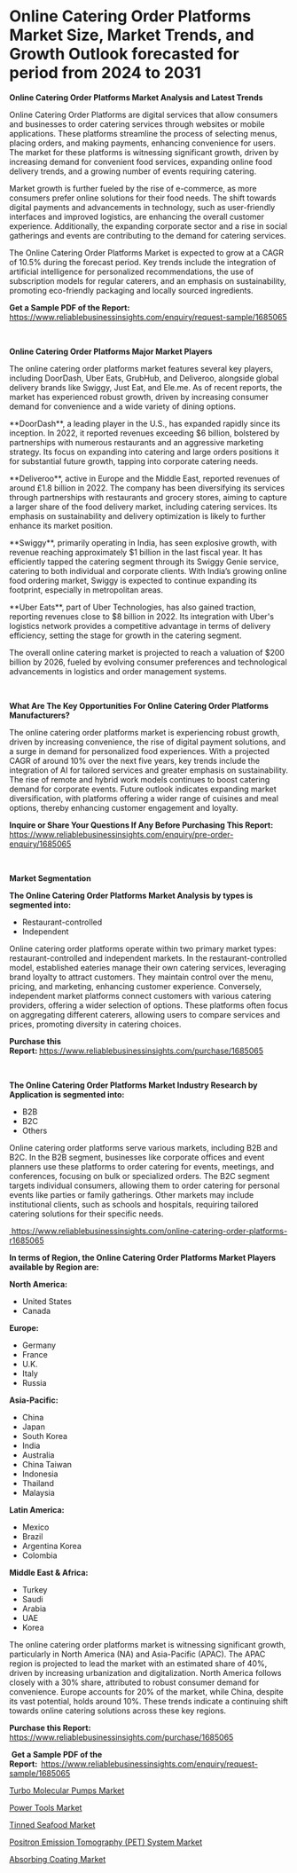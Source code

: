 <p><h1>Online Catering Order Platforms Market Size, Market Trends, and Growth Outlook forecasted for period from 2024 to 2031</h1></p><p><strong>Online Catering Order Platforms Market Analysis and Latest Trends</strong></p>
<p><p>Online Catering Order Platforms are digital services that allow consumers and businesses to order catering services through websites or mobile applications. These platforms streamline the process of selecting menus, placing orders, and making payments, enhancing convenience for users. The market for these platforms is witnessing significant growth, driven by increasing demand for convenient food services, expanding online food delivery trends, and a growing number of events requiring catering.</p><p>Market growth is further fueled by the rise of e-commerce, as more consumers prefer online solutions for their food needs. The shift towards digital payments and advancements in technology, such as user-friendly interfaces and improved logistics, are enhancing the overall customer experience. Additionally, the expanding corporate sector and a rise in social gatherings and events are contributing to the demand for catering services.</p><p>The Online Catering Order Platforms Market is expected to grow at a CAGR of 10.5% during the forecast period. Key trends include the integration of artificial intelligence for personalized recommendations, the use of subscription models for regular caterers, and an emphasis on sustainability, promoting eco-friendly packaging and locally sourced ingredients.</p></p>
<p><strong>Get a Sample PDF of the Report:&nbsp;</strong> <a href="https://www.reliablebusinessinsights.com/enquiry/request-sample/1685065?utm_campaign=97&utm_medium=2&utm_source=Github&utm_content=ia&utm_term=16102024&utm_id=online-catering-order-platforms">https://www.reliablebusinessinsights.com/enquiry/request-sample/1685065</a></p>
<p>&nbsp;</p>
<p><strong>Online Catering Order Platforms Major Market Players</strong></p>
<p><p>The online catering order platforms market features several key players, including DoorDash, Uber Eats, GrubHub, and Deliveroo, alongside global delivery brands like Swiggy, Just Eat, and Ele.me. As of recent reports, the market has experienced robust growth, driven by increasing consumer demand for convenience and a wide variety of dining options.</p><p>**DoorDash**, a leading player in the U.S., has expanded rapidly since its inception. In 2022, it reported revenues exceeding $6 billion, bolstered by partnerships with numerous restaurants and an aggressive marketing strategy. Its focus on expanding into catering and large orders positions it for substantial future growth, tapping into corporate catering needs.</p><p>**Deliveroo**, active in Europe and the Middle East, reported revenues of around £1.8 billion in 2022. The company has been diversifying its services through partnerships with restaurants and grocery stores, aiming to capture a larger share of the food delivery market, including catering services. Its emphasis on sustainability and delivery optimization is likely to further enhance its market position.</p><p>**Swiggy**, primarily operating in India, has seen explosive growth, with revenue reaching approximately $1 billion in the last fiscal year. It has efficiently tapped the catering segment through its Swiggy Genie service, catering to both individual and corporate clients. With India’s growing online food ordering market, Swiggy is expected to continue expanding its footprint, especially in metropolitan areas.</p><p>**Uber Eats**, part of Uber Technologies, has also gained traction, reporting revenues close to $8 billion in 2022. Its integration with Uber's logistics network provides a competitive advantage in terms of delivery efficiency, setting the stage for growth in the catering segment.</p><p>The overall online catering market is projected to reach a valuation of $200 billion by 2026, fueled by evolving consumer preferences and technological advancements in logistics and order management systems.</p></p>
<p>&nbsp;</p>
<p><strong>What Are The Key Opportunities For Online Catering Order Platforms Manufacturers?</strong></p>
<p><p>The online catering order platforms market is experiencing robust growth, driven by increasing convenience, the rise of digital payment solutions, and a surge in demand for personalized food experiences. With a projected CAGR of around 10% over the next five years, key trends include the integration of AI for tailored services and greater emphasis on sustainability. The rise of remote and hybrid work models continues to boost catering demand for corporate events. Future outlook indicates expanding market diversification, with platforms offering a wider range of cuisines and meal options, thereby enhancing customer engagement and loyalty.</p></p>
<p><strong>Inquire or Share Your Questions If Any Before Purchasing This Report:</strong> <a href="https://www.reliablebusinessinsights.com/enquiry/pre-order-enquiry/1685065?utm_campaign=97&utm_medium=2&utm_source=Github&utm_content=ia&utm_term=16102024&utm_id=online-catering-order-platforms">https://www.reliablebusinessinsights.com/enquiry/pre-order-enquiry/1685065</a></p>
<p>&nbsp;</p>
<p><strong>Market Segmentation</strong></p>
<p><strong>The Online Catering Order Platforms Market Analysis by types is segmented into:</strong></p>
<p><ul><li>Restaurant-controlled</li><li>Independent</li></ul></p>
<p><p>Online catering order platforms operate within two primary market types: restaurant-controlled and independent markets. In the restaurant-controlled model, established eateries manage their own catering services, leveraging brand loyalty to attract customers. They maintain control over the menu, pricing, and marketing, enhancing customer experience. Conversely, independent market platforms connect customers with various catering providers, offering a wider selection of options. These platforms often focus on aggregating different caterers, allowing users to compare services and prices, promoting diversity in catering choices.</p></p>
<p><strong>Purchase this Report:&nbsp;</strong><a href="https://www.reliablebusinessinsights.com/purchase/1685065?utm_campaign=97&utm_medium=2&utm_source=Github&utm_content=ia&utm_term=16102024&utm_id=online-catering-order-platforms">https://www.reliablebusinessinsights.com/purchase/1685065</a></p>
<p>&nbsp;</p>
<p><strong>The Online Catering Order Platforms Market Industry Research by Application is segmented into:</strong></p>
<p><ul><li>B2B</li><li>B2C</li><li>Others</li></ul></p>
<p><p>Online catering order platforms serve various markets, including B2B and B2C. In the B2B segment, businesses like corporate offices and event planners use these platforms to order catering for events, meetings, and conferences, focusing on bulk or specialized orders. The B2C segment targets individual consumers, allowing them to order catering for personal events like parties or family gatherings. Other markets may include institutional clients, such as schools and hospitals, requiring tailored catering solutions for their specific needs.</p></p>
<p><a href="https://www.reliablebusinessinsights.com/online-catering-order-platforms-r1685065?utm_campaign=97&utm_medium=2&utm_source=Github&utm_content=ia&utm_term=16102024&utm_id=online-catering-order-platforms">&nbsp;https://www.reliablebusinessinsights.com/online-catering-order-platforms-r1685065</a></p>
<p><strong>In terms of Region, the Online Catering Order Platforms Market Players available by Region are:</strong></p>
<p>
    <p> <strong> North America: </strong>
        <ul>
            <li>United States</li>
            <li>Canada</li>
        </ul>
        </p> 
    <p> <strong> Europe: </strong>
        <ul>
            <li>Germany</li>
            <li>France</li>
            <li>U.K.</li>
            <li>Italy</li>
            <li>Russia</li>
        </ul>
        </p> 
    <p> <strong> Asia-Pacific: </strong>
        <ul>
            <li>China</li>
            <li>Japan</li>
            <li>South Korea</li>
            <li>India</li>
            <li>Australia</li>
            <li>China Taiwan</li>
            <li>Indonesia</li>
            <li>Thailand</li>
            <li>Malaysia</li>
        </ul>
        </p> 
    <p> <strong> Latin America: </strong>
        <ul>
            <li>Mexico</li>
            <li>Brazil</li>
            <li>Argentina Korea</li>
            <li>Colombia</li>
        </ul>
        </p> 
    <p> <strong> Middle East & Africa: </strong>
        <ul>
            <li>Turkey</li>
            <li>Saudi</li>
            <li>Arabia</li>
            <li>UAE</li>
            <li>Korea</li>
        </ul>
    </p>
    </p>
<p><p>The online catering order platforms market is witnessing significant growth, particularly in North America (NA) and Asia-Pacific (APAC). The APAC region is projected to lead the market with an estimated share of 40%, driven by increasing urbanization and digitalization. North America follows closely with a 30% share, attributed to robust consumer demand for convenience. Europe accounts for 20% of the market, while China, despite its vast potential, holds around 10%. These trends indicate a continuing shift towards online catering solutions across these key regions.</p></p>
<p><strong>Purchase this Report: </strong><a href="https://www.reliablebusinessinsights.com/purchase/1685065?utm_campaign=97&utm_medium=2&utm_source=Github&utm_content=ia&utm_term=16102024&utm_id=online-catering-order-platforms">https://www.reliablebusinessinsights.com/purchase/1685065</a></p>
<p>&nbsp;<strong>Get a Sample PDF of the Report:&nbsp;&nbsp;</strong><a href="https://www.reliablebusinessinsights.com/enquiry/request-sample/1685065?utm_campaign=97&utm_medium=2&utm_source=Github&utm_content=ia&utm_term=16102024&utm_id=online-catering-order-platforms">https://www.reliablebusinessinsights.com/enquiry/request-sample/1685065</a></p>
<p><strong></strong></p>
<p><p><a href="https://issuu.com/reportprime-2/docs/turbo-molecular-pumps-market-size-2_0cf593a0c1a12a?utm_campaign=97&utm_medium=2&utm_source=Github&utm_content=ia&utm_term=16102024&utm_id=online-catering-order-platforms">Turbo Molecular Pumps Market</a></p><p><a href="https://issuu.com/reportprime-2/docs/power-tools-market-size-2030.pptx_9e6d57ee987e37?utm_campaign=97&utm_medium=2&utm_source=Github&utm_content=ia&utm_term=16102024&utm_id=online-catering-order-platforms">Power Tools Market</a></p><p><a href="https://github.com/darcy8m10dupre/Market-Research-Report-List-1/blob/main/tinned-seafood-market.md?utm_campaign=97&utm_medium=2&utm_source=Github&utm_content=ia&utm_term=16102024&utm_id=online-catering-order-platforms">Tinned Seafood Market</a></p><p><a href="https://www.linkedin.com/pulse/positron-emission-tomography-pet-system-market2024-txyfe?trk=public_post_embed_feed-article-content&utm_campaign=97&utm_medium=2&utm_source=Github&utm_content=ia&utm_term=16102024&utm_id=online-catering-order-platforms">Positron Emission Tomography (PET) System Market</a></p><p><a href="https://github.com/michaelhall412/Market-Research-Report-List-1/blob/main/absorbing-coating-market.md?utm_campaign=97&utm_medium=2&utm_source=Github&utm_content=ia&utm_term=16102024&utm_id=online-catering-order-platforms">Absorbing Coating Market</a></p></p>